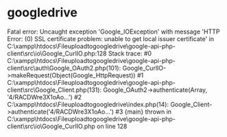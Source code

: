 # googledrive
Fatal error: Uncaught exception 'Google_IOException' with message 'HTTP Error: (0) SSL certificate problem: unable to get local issuer certificate' in C:\xampp\htdocs\Fileuploadtogoogledrive\google-api-php-client\src\io\Google_CurlIO.php:128 Stack trace: #0 C:\xampp\htdocs\Fileuploadtogoogledrive\google-api-php-client\src\auth\Google_OAuth2.php(101): Google_CurlIO->makeRequest(Object(Google_HttpRequest)) #1 C:\xampp\htdocs\Fileuploadtogoogledrive\google-api-php-client\src\Google_Client.php(131): Google_OAuth2->authenticate(Array, '4/RACDWre3X1oAo...') #2 C:\xampp\htdocs\Fileuploadtogoogledrive\index.php(14): Google_Client->authenticate('4/RACDWre3X1oAo...') #3 {main} thrown in C:\xampp\htdocs\Fileuploadtogoogledrive\google-api-php-client\src\io\Google_CurlIO.php on line 128
